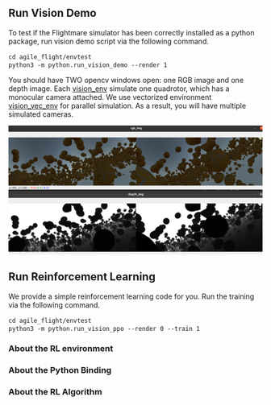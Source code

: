 ## Run Vision Demo

To test if the Flightmare simulator has been correctly installed as a python package, run vision demo script via the following command. 

```
cd agile_flight/envtest
python3 -m python.run_vision_demo --render 1
```

You should have TWO opencv windows open: one RGB image and one depth image. 
Each [vision_env](/flightmare/flightlib/include/flightlib/envs/vision_env/vision_env.hpp) simulate one quadrotor, which has a monocular camera attached. We use vectorized environment [vision_vec_env](/flightmare/flightlib/include/flightlib/envs/vision_env/vision_env.hpp) for parallel simulation. As a result, you will have multiple simulated cameras. 

![vision_demo](/docs/imgs/vision_demo.png)

## Run Reinforcement Learning  

We provide a simple reinforcement learning code for you. Run the training via the following command. 

```
cd agile_flight/envtest
python3 -m python.run_vision_ppo --render 0 --train 1
```

### About the RL environment

### About the Python Binding 

### About the RL Algorithm 
